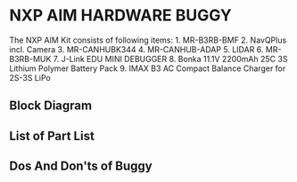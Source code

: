 # NXP AIM HARDWARE BUGGY 

The NXP AIM Kit consists of following items:
    1. MR-B3RB-BMF
    2. NavQPlus incl. Camera
    3. MR-CANHUBK344
    4. MR-CANHUB-ADAP
    5. LIDAR
    6. MR-B3RB-MUK
    7. J-Link EDU MINI DEBUGGER
    8. Bonka 11.1V 2200mAh 25C 3S Lithium Polymer Battery Pack
    9. IMAX B3 AC Compact Balance Charger for 2S-3S LiPo
    
    
## Block Diagram


## List of Part List


## Dos And Don'ts of Buggy

